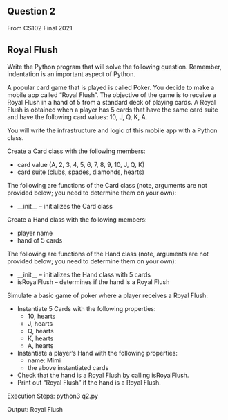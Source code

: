 ## Question 2

From CS102 Final 2021

## Royal Flush

Write the Python program that will solve the following question. Remember, indentation is an important aspect of Python.

A popular card game that is played is called Poker. You decide to make a mobile app called “Royal Flush”. The objective of the game is to receive a Royal Flush in a hand of 5 from a standard deck of playing cards. A Royal Flush is obtained when a player has 5 cards that have the same card suite and have the following card values: 10, J, Q, K, A.

You will write the infrastructure and logic of this mobile app with a Python class.

Create a Card class with the following members:
- card value (A, 2, 3, 4, 5, 6, 7, 8, 9, 10, J, Q, K)
- card suite (clubs, spades, diamonds, hearts)

The following are functions of the Card class (note, arguments are not provided below; you need to determine them on your own):
- \_\_init\_\_ – initializes the Card class

Create a Hand class with the following members:
- player name
- hand of 5 cards

The following are functions of the Hand class (note, arguments are not provided below; you need to determine them on your own):
- \_\_init\_\_ – initializes the Hand class with 5 cards
- isRoyalFlush – determines if the hand is a Royal Flush

Simulate a basic game of poker where a player receives a Royal Flush:
- Instantiate 5 Cards with the following properties:
  - 10, hearts
  - J, hearts
  - Q, hearts
  - K, hearts
  - A, hearts
- Instantiate a player’s Hand with the following properties:
  - name: Mimi
  - the above instantiated cards
- Check that the hand is a Royal Flush by calling isRoyalFlush.
- Print out “Royal Flush” if the hand is a Royal Flush.


Execution Steps: 
python3 q2.py

Output:
Royal Flush
